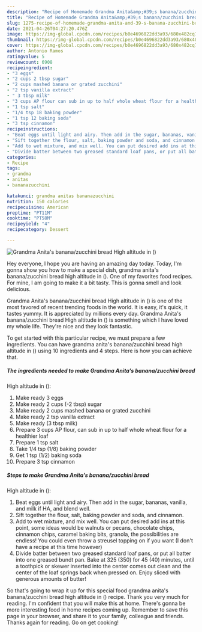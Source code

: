 ```yaml
---
description: "Recipe of Homemade Grandma Anita&amp;#39;s banana/zucchini bread High altitude in ()"
title: "Recipe of Homemade Grandma Anita&amp;#39;s banana/zucchini bread High altitude in ()"
slug: 1275-recipe-of-homemade-grandma-anita-and-39-s-banana-zucchini-bread-high-altitude-in
date: 2021-04-26T04:27:20.476Z
image: https://img-global.cpcdn.com/recipes/b0e4696822dd3a93/680x482cq70/grandma-anitas-bananazucchini-bread-high-altitude-in-recipe-main-photo.jpg
thumbnail: https://img-global.cpcdn.com/recipes/b0e4696822dd3a93/680x482cq70/grandma-anitas-bananazucchini-bread-high-altitude-in-recipe-main-photo.jpg
cover: https://img-global.cpcdn.com/recipes/b0e4696822dd3a93/680x482cq70/grandma-anitas-bananazucchini-bread-high-altitude-in-recipe-main-photo.jpg
author: Antonio Ramos
ratingvalue: 5
reviewcount: 6908
recipeingredient:
- "3 eggs"
- "2 cups 2 tbsp sugar"
- "2 cups mashed banana or grated zucchini"
- "2 tsp vanilla extract"
- " 3 tbsp milk"
- "3 cups AP flour can sub in up to half whole wheat flour for a healthier loaf"
- "1 tsp salt"
- "1/4 tsp 18 baking powder"
- "1 tsp 12 baking soda"
- "3 tsp cinnamon"
recipeinstructions:
- "Beat eggs until light and airy. Then add in the sugar, bananas, vanilla, and milk if HA, and blend well."
- "Sift together the flour, salt, baking powder and soda, and cinnamon."
- "Add to wet mixture, and mix well. You can put desired add ins at this point, some ideas would be walnuts or pecans, chocolate chips, cinnamon chips, caramel baking bits, granola, the possibilities are endless! You could even throw a streusel topping on if you want (I don&#39;t have a recipe at this time however)"
- "Divide batter between two greased standard loaf pans, or put all batter into one greased bundt pan. Bake at 325 (350) for 45 (40) minutes, until a toothpick or skewer inserted into the center comes out clean and the center of the loaf springs back when pressed on. Enjoy sliced with generous amounts of butter!"
categories:
- Recipe
tags:
- grandma
- anitas
- bananazucchini

katakunci: grandma anitas bananazucchini 
nutrition: 150 calories
recipecuisine: American
preptime: "PT11M"
cooktime: "PT58M"
recipeyield: "4"
recipecategory: Dessert

---
```



![Grandma Anita&#39;s banana/zucchini bread
High altitude in ()](https://img-global.cpcdn.com/recipes/b0e4696822dd3a93/680x482cq70/grandma-anitas-bananazucchini-bread-high-altitude-in-recipe-main-photo.jpg)

Hey everyone, I hope you are having an amazing day today. Today, I'm gonna show you how to make a special dish, grandma anita&#39;s banana/zucchini bread
high altitude in (). One of my favorites food recipes. For mine, I am going to make it a bit tasty. This is gonna smell and look delicious.

Grandma Anita&#39;s banana/zucchini bread
High altitude in () is one of the most favored of recent trending foods in the world. It is easy, it's quick, it tastes yummy. It is appreciated by millions every day. Grandma Anita&#39;s banana/zucchini bread
High altitude in () is something which I have loved my whole life. They're nice and they look fantastic.




To get started with this particular recipe, we must prepare a few ingredients. You can have grandma anita&#39;s banana/zucchini bread
high altitude in () using 10 ingredients and 4 steps. Here is how you can achieve that.

<!--inarticleads1-->

##### The ingredients needed to make Grandma Anita&#39;s banana/zucchini bread
High altitude in ():

1. Make ready 3 eggs
1. Make ready 2 cups (-2 tbsp) sugar
1. Make ready 2 cups mashed banana or grated zucchini
1. Make ready 2 tsp vanilla extract
1. Make ready  (3 tbsp milk)
1. Prepare 3 cups AP flour, can sub in up to half whole wheat flour for a healthier loaf
1. Prepare 1 tsp salt
1. Take 1/4 tsp (1/8) baking powder
1. Get 1 tsp (1/2) baking soda
1. Prepare 3 tsp cinnamon




<!--inarticleads2-->

##### Steps to make Grandma Anita&#39;s banana/zucchini bread
High altitude in ():

1. Beat eggs until light and airy. Then add in the sugar, bananas, vanilla, and milk if HA, and blend well.
1. Sift together the flour, salt, baking powder and soda, and cinnamon.
1. Add to wet mixture, and mix well. You can put desired add ins at this point, some ideas would be walnuts or pecans, chocolate chips, cinnamon chips, caramel baking bits, granola, the possibilities are endless! You could even throw a streusel topping on if you want (I don&#39;t have a recipe at this time however)
1. Divide batter between two greased standard loaf pans, or put all batter into one greased bundt pan. Bake at 325 (350) for 45 (40) minutes, until a toothpick or skewer inserted into the center comes out clean and the center of the loaf springs back when pressed on. Enjoy sliced with generous amounts of butter!




So that's going to wrap it up for this special food grandma anita&#39;s banana/zucchini bread
high altitude in () recipe. Thank you very much for reading. I'm confident that you will make this at home. There's gonna be more interesting food in home recipes coming up. Remember to save this page in your browser, and share it to your family, colleague and friends. Thanks again for reading. Go on get cooking!
